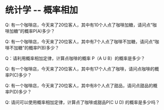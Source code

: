 # 统计学 -- 概率相加

Q: 有一个咖啡店，今天来了20位客人，其中有10个人点了咖啡加糖，请问点“咖啡加糖”的概率P(A)多少？


Q: 有一个咖啡店，今天来了20位客人，其中有7个人点了咖啡不加糖，请问点“咖啡不加糖”的概率P(B)多少？


Q：请利用概率相加定律，计算点咖啡的概率 P（A U B）的概率是多少？



Q: 有一个咖啡店，今天来了20位客人，其中有17个人点了咖啡，请问点咖啡的概率P(C)多少？


Q: 有一个咖啡店，今天来了20位客人，其中有8个人点了甜品，请问点甜品的概率P(D)多少？


Q: 请问可以使用概率相加定律，计算点了咖啡或甜品P(C U D) 的概率是多少吗？

